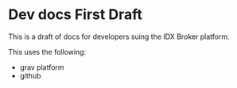 # Dev docs First Draft

This is a draft of docs for developers suing the IDX Broker platform.

This uses the following:
- grav platform
- github
